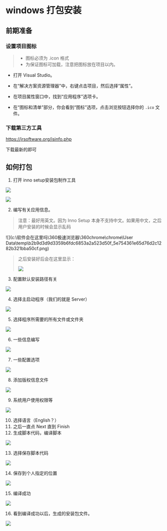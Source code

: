 # windows 打包安装

## 前期准备

### 设置项目图标

> * 图标必须为 .icon 格式
> * 为保证图标可加载，注意把图标放在项目以内。

* 打开 Visual Studio。

* 在“解决方案资源管理器”中，右键点击项目，然后选择“属性”。

* 在项目属性窗口中，找到“应用程序”选项卡。

* 在“图标和清单”部分，你会看到“图标”选项，点击浏览按钮选择你的 `.ico` 文件。

### 下载第三方工具

https://jrsoftware.org/isinfo.php

下载最新的即可

## 如何打包

1. 打开 inno setup安装包制作工具

![](https://img-blog.csdnimg.cn/img_convert/3879631712624a55f55415762c3fb75c.png)

![](https://img-blog.csdnimg.cn/img_convert/a7dd116e3b3ec2dd81fd83e3b7a7d586.png)

2. 编写有关应用信息。

> 注意：最好用英文。因为 Inno Setup 本身不支持中文。如果用中文，之后用户安装的时候会显示乱码

![](c:\软件会在这里吗\360极速浏览器\360chrome\chrome\User Data\temp\b2b9d3d9d3359b6fdc6853a2a523d50f_5e754361e65d76d2c1282b321bba50cf.png)

> 之后安装好后会在这里显示：
>
> ![](https://img-blog.csdnimg.cn/img_convert/db04b56f687506c240b799e7cbe991b8.png)

3. 配置默认安装路径有关

![](https://img-blog.csdnimg.cn/img_convert/fcb37d09a5c90999c5c3db4606780bdf.png)

4. 选择主启动程序（我们的就是 Server）

![](https://img-blog.csdnimg.cn/img_convert/8b01aee0b0a7bbd5c46576539f725c85.png)

5. 选择程序所需要的所有文件或文件夹

![](https://img-blog.csdnimg.cn/img_convert/10b70a8204ee46ddcc3dac2ce5b9ab61.png)

6. 一些信息编写

![](https://img-blog.csdnimg.cn/img_convert/e284746562d22ecdf85b0ea6b7b46a4b.png)

7. 一些配置选项

![](https://img-blog.csdnimg.cn/img_convert/49e35942e6b4591649b35af723525e8b.png)

8. 添加版权信息文件

![](https://img-blog.csdnimg.cn/img_convert/fc31207d786ab81a5fc0f6e4936e5747.png)

9. 系统用户使用权限等

![](https://img-blog.csdnimg.cn/img_convert/3a50c293b22252996cbb7bc8213345dc.png)

10. 选择语言（English？）
11. 之后一直点 Next 直到 Finish
12. 生成脚本代码，编译脚本

![](https://img-blog.csdnimg.cn/img_convert/dc334622ba7762ea153e2499f1ba9009.png)

13. 选择保存脚本代码

![](https://img-blog.csdnimg.cn/img_convert/dd8c4f7465765cc0426db1f76cf1f730.png)

14. 保存到个人指定的位置

![](https://img-blog.csdnimg.cn/img_convert/7ccf4ca1548beaf100bd812d24095989.png)

15. 编译成功

![](https://img-blog.csdnimg.cn/img_convert/726395c7415f0efaa5582d95ca55832f.png)

16. 看到编译成功以后，生成的安装包文件。

![](https://img-blog.csdnimg.cn/img_convert/2f3f022d2908c4e6df803091ff921273.png)